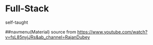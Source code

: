 # Full-Stack
self-taught

##navmenu(Material)
source from https://www.youtube.com/watch?v=fsL85nyjJRs&ab_channel=RajanDubey
